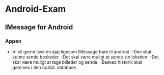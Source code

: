 # Android-Exam
## IMessage for Android
### Appen
 - Vi vil gerne lave en app ligesom IMessage bare til android.
 -Den skal kunne sende beskeder.
 -Det skal være muligt at sende sin lokation.
 -Det skal være muligt at tage billeder og sende.
 -Besked historik skal gemmes i den noSQL database
 
 
